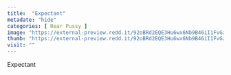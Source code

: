 ```yaml
---
title:  "Expectant"
metadate: "hide"
categories: [ Rear Pussy ]
image: "https://external-preview.redd.it/92oBRd2EQE3Hu6wx6Nb9B46iI1FvGzVYK_J8lVaHeTY.jpg?auto=webp&s=03bb93c13848f13fcd26ca71682791146073dc4b"
thumb: "https://external-preview.redd.it/92oBRd2EQE3Hu6wx6Nb9B46iI1FvGzVYK_J8lVaHeTY.jpg?width=960&crop=smart&auto=webp&s=82f5638b34895a10bfca458a1e83026f56fda926"
visit: ""
---
```

Expectant

